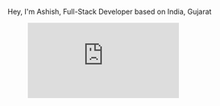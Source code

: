 Hey, I'm Ashish, Full-Stack Developer based on India, Gujarat
<figure><embed src="https://wakatime.com/share/@codingashishdev/036d169f-8da4-4aa8-b904-00be589b89c2.svg"></embed></figure>
